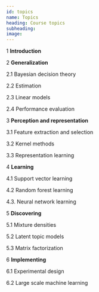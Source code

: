 ```yaml
---
id: topics
name: Topics
heading: Course topics
subheading: 
image: 
---
```


1 **Introduction**

2 **Generalization**

2.1 Bayesian decision theory

2.2 Estimation

2.3 Linear models

2.4 Performance evaluation

3 **Perception and representation**

3.1 Feature extraction and selection

3.2 Kernel methods

3.3 Representation learning

4 **Learning**

4.1 Support vector learning

4.2 Random forest learning

4.3. Neural network learning 

5 **Discovering**

5.1 Mixture densities 

5.2 Latent topic models

5.3 Matrix factorization

6 **Implementing**

6.1 Experimental design

6.2 Large scale machine learning
